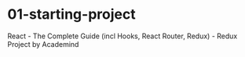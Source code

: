 # 01-starting-project
React - The Complete Guide (incl Hooks, React Router, Redux) - Redux Project by Academind
